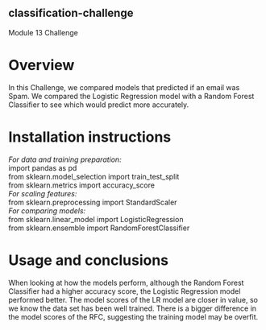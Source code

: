 ## classification-challenge
Module 13 Challenge

# Overview
In this Challenge, we compared models that predicted if an email was Spam. We compared the Logistic Regression model with a Random Forest Classifier to see which would predict more accurately. 

# Installation instructions
*For data and training preparation:*  <br>
import pandas as pd  <br>
from sklearn.model_selection import train_test_split  <br>
from sklearn.metrics import accuracy_score  <br>
*For scaling features:*  <br>
from sklearn.preprocessing import StandardScaler  <br>
*For comparing models:*  <br>
from sklearn.linear_model import LogisticRegression  <br>
from sklearn.ensemble import RandomForestClassifier

# Usage and conclusions
When looking at how the models perform, although the Random Forest Classifier had a higher accuracy score, the Logistic Regression model performed better. The model scores of the LR model are closer in value, so we know the data set has been well trained. There is a bigger difference in the model scores of the RFC, suggesting the training model may be overfit. 

